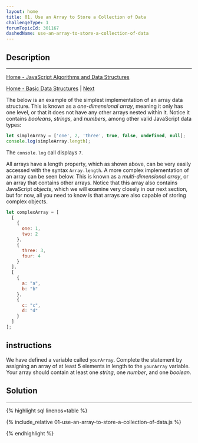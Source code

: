 ```yaml
---
layout: home
title: 01. Use an Array to Store a Collection of Data
challengeType: 1
forumTopicId: 301167
dashedName: use-an-array-to-store-a-collection-of-data
---
```


<div class="row">
<div class="columnStmt" markdown="1">

## Description
------

[Home - JavaScript Algorithms and Data Structures](../../02-javascript-algorithms-and-data-structures/README.md)

[Home - Basic Data Structures](../basic-data-structures/README.md)  | [Next](./02-access-an-arrays-contents-using-bracket-notation.md)

The below is an example of the simplest implementation of an array data structure. This is known as a <dfn>one-dimensional array</dfn>, meaning it only has one level, or that it does not have any other arrays nested within it. Notice it contains <dfn>booleans</dfn>, <dfn>strings</dfn>, and <dfn>numbers</dfn>, among other valid JavaScript data types:

```js
let simpleArray = ['one', 2, 'three', true, false, undefined, null];
console.log(simpleArray.length);
```

The `console.log` call displays `7`.

All arrays have a length property, which as shown above, can be very easily accessed with the syntax `Array.length`. A more complex implementation of an array can be seen below. This is known as a <dfn>multi-dimensional array</dfn>, or an array that contains other arrays. Notice that this array also contains JavaScript <dfn>objects</dfn>, which we will examine very closely in our next section, but for now, all you need to know is that arrays are also capable of storing complex objects.

```js
let complexArray = [
  [
    {
      one: 1,
      two: 2
    },
    {
      three: 3,
      four: 4
    }
  ],
  [
    {
      a: "a",
      b: "b"
    },
    {
      c: "c",
      d: "d"
    }
  ]
];
```

##  instructions 

We have defined a variable called `yourArray`. Complete the statement by assigning an array of at least 5 elements in length to the `yourArray` variable. Your array should contain at least one <dfn>string</dfn>, one <dfn>number</dfn>, and one <dfn>boolean</dfn>.

</div>
<div class="columnSol" markdown="1">

## Solution
------

{% highlight sql linenos=table %}

{% include_relative 01-use-an-array-to-store-a-collection-of-data.js %}

{% endhighlight %}

</div>
</div>

